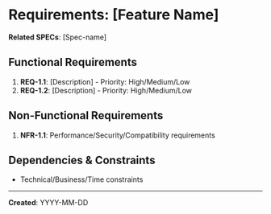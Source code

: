 # Requirements: [Feature Name]
**Related SPECs**: [Spec-name]

## Functional Requirements
1. **REQ-1.1**: [Description] - Priority: High/Medium/Low
2. **REQ-1.2**: [Description] - Priority: High/Medium/Low

## Non-Functional Requirements
1. **NFR-1.1**: Performance/Security/Compatibility requirements

## Dependencies & Constraints
- Technical/Business/Time constraints

---
**Created**: YYYY-MM-DD